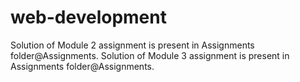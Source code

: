# web-development
Solution of Module 2 assignment is  present in Assignments folder@Assignments.
Solution of Module 3 assignment is present in Assignments folder@Assignments.
